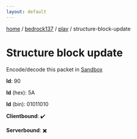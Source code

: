 ```yaml
---
layout: default
---
```


[home](/)  /  [bedrock137](/protocol/bedrock137)  /  [play](/protocol/bedrock137/play)  /  structure-block-update

# Structure block update

Encode/decode this packet in [Sandbox](../../../sandbox/bedrock137#Play.StructureBlockUpdate)

**Id**: 90

**Id** (hex): 5A

**Id** (bin): 01011010

**Clientbound**: ✔️

**Serverbound**: ✖️
